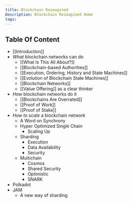 ```yaml
---
title: Blockchain Reimagined
Description: Blockchain Reimagined Home
tags:
---
```

## Table Of Content
- [[Introduction]]
- *What* blockchain networks can do
	- [[What Is This All About?]]
	- [[Blockchain-based Authorities]]
	- [[Execution, Ordering, History and State Machines]]
	- [[Evolution of Blockchain State Machines]]
	- [[Blockchain Networks]]
	-  [[Value Offering]] as a clear thinker
- *How* blockchain networks do it
	- [[Blockchains Are Overrated]]
	- [[Proof of Work]]
	- [[Proof of Stake]]
- *How to scale* a blockchain network 
	- A Word on Synchrony 
	- Hyper Optimized Single Chain
		- Scaling Up
	- Sharding
		- Execution
		- Data Availability
		- Security 
	- Multichain
		- Cosmos
		- Shared Security
		- Optimistic
		- SNARK
- Polkadot
- JAM 
	- A new way of sharding